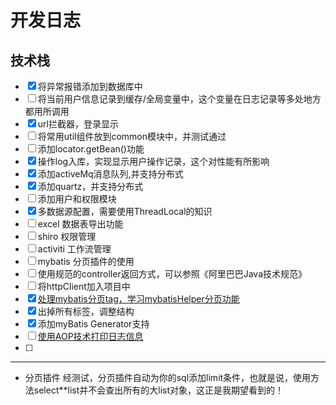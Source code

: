 # 开发日志

## 技术栈
- [x] 将异常报错添加到数据库中
- [ ] 将当前用户信息记录到缓存/全局变量中，这个变量在日志记录等多处地方都用所调用
- [x] url拦截器，登录显示
- [ ] 将常用util组件放到common模块中，并测试通过
- [ ] 添加locator.getBean()功能
- [x] 操作log入库，实现显示用户操作记录，这个对性能有所影响
- [x] 添加activeMq消息队列,并支持分布式
- [x] 添加quartz，并支持分布式
- [ ] 添加用户和权限模块
- [x] 多数据源配置，需要使用ThreadLocal的知识
- [ ] excel 数据表导出功能
- [ ] shiro 权限管理
- [ ] activiti 工作流管理
- [ ] mybatis 分页插件的使用
- [ ] 使用规范的controller返回方式，可以参照《阿里巴巴Java技术规范》
- [ ] 将httpClient加入项目中
- [x] [处理mybatis分页tag，学习mybatisHelper分页功能](http://blog.csdn.net/isea533/article/details/28921533)
- [x] 出掉所有标签，调整结构
- [x] 添加myBatis Generator支持
- [ ] [使用AOP技术打印日志信息](http://blog.didispace.com/cxy-wsm-zml-3/)
- [ ]


---

- 分页插件
经测试，分页插件自动为你的sql添加limit条件，也就是说，使用方法select**list并不会查出所有的大list对象，这正是我期望看到的！
